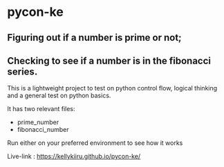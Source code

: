 # pycon-ke

## Figuring out if a number is prime or not;
## Checking to see if a number is in the fibonacci series.


This is a lightweight project to test on python control flow, logical thinking and a general test on python basics.

It has two relevant files:
* prime_number
* fibonacci_number

Run either on your preferred environment to see how it works

Live-link : https://kellykiiru.github.io/pycon-ke/
